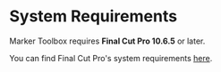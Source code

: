 # System Requirements

Marker Toolbox requires **Final Cut Pro 10.6.5** or later.

You can find Final Cut Pro's system requirements [here](https://www.apple.com/au/final-cut-pro/specs/).